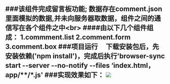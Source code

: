 ###该组件完成留言板功能;
    数据存在comment.json里面模拟的数据,并未向服务器取数据，组件之间的通信写在各个组件之中\<br>
####由以下几个组件组成：
    1.commment.list
    2.comment.form 
    3.comment.box
###项目运行    
        下载安装包后，先安装依赖('npm install')，完成后执行'browser-sync start --server --no-notify --files ‘index.html，app/**/*.js' 
###实现效果如下：
![](https://github.com/souldjl/react_demo/raw/master/1.png)
-----
